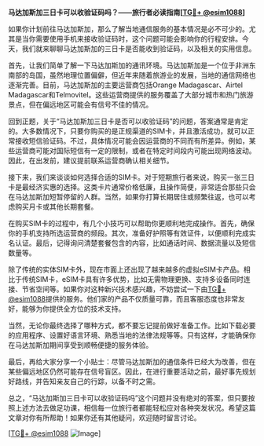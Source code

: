 **马达加斯加三日卡可以收验证码吗？——旅行者必读指南[[TG💪+ @esim1088](https://t.me/s/esim1088)]**

如果你计划前往马达加斯加，那么了解当地通信服务的基本情况是必不可少的。尤其是当你需要使用手机来接收验证码时，这个问题可能会影响你的行程安排。今天，我们就来聊聊马达加斯加的三日卡是否能收到验证码，以及相关的实用信息。

首先，让我们简单了解一下马达加斯加的通讯环境。马达加斯加是一个位于非洲东南部的岛国，虽然地理位置偏僻，但近年来随着旅游业的发展，当地的通信网络也逐渐完善。目前，马达加斯加的主要运营商包括Orange Madagascar、Airtel Madagascar和Telmovitel。这些运营商提供的服务覆盖了大部分城市和热门旅游景点，但在偏远地区可能会有信号不佳的情况。

回到正题，关于“马达加斯加三日卡是否可以收验证码”的问题，答案通常是肯定的。大多数情况下，只要你购买的是正规渠道的SIM卡，并且激活成功，就可以正常接收短信验证码。不过，具体情况可能会因运营商的不同而有所差异。例如，某些运营商可能对国际短信有一定的限制，或者在特定时间段内可能出现网络波动。因此，在出发前，建议提前联系运营商确认相关细节。

接下来，我们来谈谈如何选择合适的SIM卡。对于短期旅行者来说，购买一张三日卡是最经济实惠的选择。这类卡片通常价格低廉，且操作简便，非常适合那些只会在马达加斯加短暂停留的人群。当然，如果你打算长期居住或频繁往返，也可以考虑购买月卡或其他长期套餐。

在购买SIM卡的过程中，有几个小技巧可以帮助你更顺利地完成操作。首先，确保你的手机支持所选运营商的频段。其次，准备好护照等有效证件，以便顺利完成实名认证。最后，记得询问清楚套餐包含的内容，比如通话时间、数据流量以及短信数量等。

除了传统的实体SIM卡外，现在市面上还出现了越来越多的虚拟eSIM卡产品。相比于传统SIM卡，eSIM卡具有许多优势，比如无需物理更换、支持多设备同时连接、节省空间等。如果你对这种新兴技术感兴趣，不妨尝试一下由[TG💪+ @esim1088](https://t.me/s/esim1088)提供的服务。他们家的产品不仅质量可靠，而且客服态度也非常友好，能够为你提供全方位的技术支持。

当然，无论你最终选择了哪种方式，都不要忘记提前做好准备工作。比如下载必要的应用程序、设置好语言环境、熟悉当地的法律法规等等。只有这样，才能确保你在马达加斯加期间享受到顺畅便捷的服务体验。

最后，再给大家分享一个小贴士：尽管马达加斯加的通信条件已经大为改善，但在某些偏远地区仍然可能存在信号盲区。因此，在进行重要活动之前，最好事先规划好路线，并告知亲友自己的行踪，以备不时之需。

总之，“马达加斯加三日卡可以收验证码吗”这个问题并没有绝对的答案，但只要按照上述方法去做足功课，相信每一位旅行者都能轻松应对各种突发状况。希望这篇文章对你有所帮助！如果你还有其他疑问，欢迎随时留言讨论。

[[TG💪+ @esim1088](https://t.me/s/esim1088) ![Image](https://i.postimg.cc/4NQfJmqS/Snipaste-2025-05-13-00-14-12.png)]